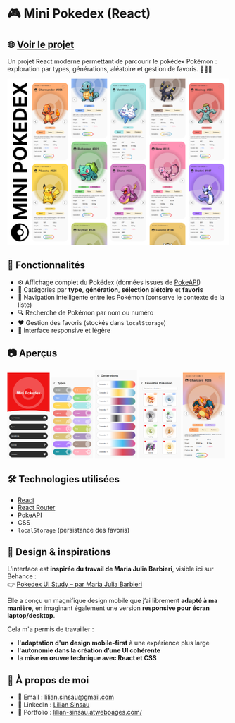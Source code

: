 # 🎮 Mini Pokedex (React)

## **🌐 [Voir le projet](https://mini-pokedex-six.vercel.app/)**

Un projet React moderne permettant de parcourir le pokédex Pokémon : exploration par types, générations, aléatoire et gestion de favoris. 🌿🔥💧

![Couverture du projet](screenshots/cover.png)

## 🚀 Fonctionnalités

- ⚙️ Affichage complet du Pokédex (données issues de [PokeAPI](https://pokeapi.co))
- 📂 Catégories par **type**, **génération**, **sélection alétoire** et **favoris**
- 🧭 Navigation intelligente entre les Pokémon (conserve le contexte de la liste)
- 🔍 Recherche de Pokémon par nom ou numéro
- ❤️ Gestion des favoris (stockés dans `localStorage`)
- 🎴 Interface responsive et légère

## 📷 Aperçus
<p>
    <img width="19%" src="screenshots/homepage.png">
    <img width="19%"src="screenshots/types-list.png">
    <img width="19%"src="screenshots/generations-list.png">
    <img width="19%"src="screenshots/favorites.png">
    <img width="19%"src="screenshots/pokemon.png">
</p>

## 🛠️ Technologies utilisées

- [React](https://reactjs.org/)
- [React Router](https://reactrouter.com/)
- [PokeAPI](https://pokeapi.co/)
- CSS
- `localStorage` (persistance des favoris)

## 🎨 Design & inspirations

L'interface est **inspirée du travail de Maria Julia Barbieri**, visible ici sur Behance :  
👉 [Pokedex UI Study – par Maria Julia Barbieri](https://www.behance.net/gallery/146710797/Pokedex-Ui-Study)

Elle a conçu un magnifique design mobile que j’ai librement **adapté à ma manière**, en imaginant également une version **responsive pour écran laptop/desktop**.

Cela m'a permis de travailler :
- l'**adaptation d'un design mobile-first** à une expérience plus large
- l'**autonomie dans la création d’une UI cohérente**
- la **mise en œuvre technique avec React et CSS**

## 👋 À propos de moi
- 📧 Email : [lilian.sinsau@gmail.com](mailto:lilian.sinsau@gmail.com)
- 🔗 LinkedIn : [Lilian Sinsau](https://www.linkedin.com/in/lilian-sinsau)
- 📁 Portfolio : [lilian-sinsau.atwebpages.com/](http://lilian-sinsau.atwebpages.com/)